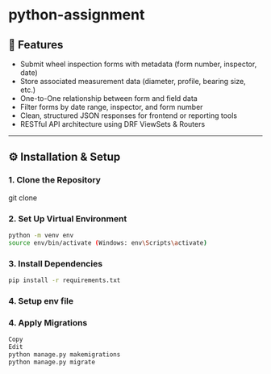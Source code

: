 # python-assignment

## 🧰 Features

- Submit wheel inspection forms with metadata (form number, inspector, date)
- Store associated measurement data (diameter, profile, bearing size, etc.)
- One-to-One relationship between form and field data
- Filter forms by date range, inspector, and form number
- Clean, structured JSON responses for frontend or reporting tools
- RESTful API architecture using DRF ViewSets & Routers

---

## ⚙️ Installation & Setup

### 1. Clone the Repository

git clone

### 2. Set Up Virtual Environment

```bash
python -m venv env
source env/bin/activate (Windows: env\Scripts\activate)
```

### 3. Install Dependencies

```bash
pip install -r requirements.txt
```

### 4. Setup env file

### 4. Apply Migrations

```bash
Copy
Edit
python manage.py makemigrations
python manage.py migrate
```
